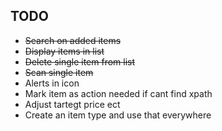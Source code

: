 

## TODO
* ~~Search on added items~~
* ~~Display items in list~~
* ~~Delete single item from list~~
* ~~Scan single item~~
* Alerts in icon
* Mark item as action needed if cant find xpath
* Adjust tartegt price ect
* Create an item type and use that everywhere
